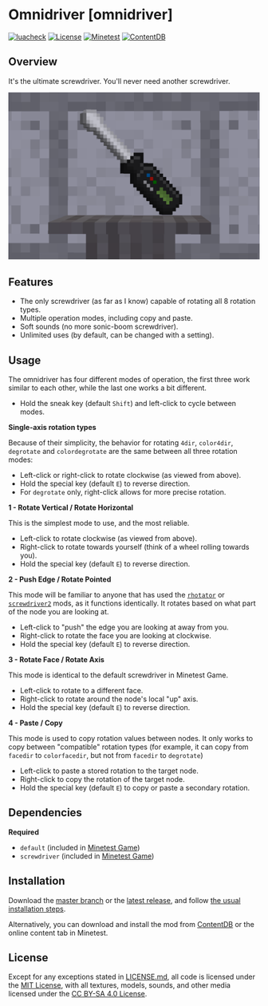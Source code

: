# Omnidriver [omnidriver]

[![luacheck](https://github.com/OgelGames/omnidriver/workflows/luacheck/badge.svg)](https://github.com/OgelGames/omnidriver/actions)
[![License](https://img.shields.io/badge/License-MIT%20and%20CC%20BY--SA%204.0-green.svg)](LICENSE.md)
[![Minetest](https://img.shields.io/badge/Minetest-5.4+-blue.svg)](https://www.minetest.net)
[![ContentDB](https://content.minetest.net/packages/OgelGames/omnidriver/shields/downloads/)](https://content.minetest.net/packages/OgelGames/omnidriver/)

## Overview

It's the ultimate screwdriver. You'll never need another screwdriver.

![Overview Screenshot](screenshot.png?raw=true "Overview Screenshot")

## Features

- The only screwdriver (as far as I know) capable of rotating all 8 rotation types.
- Multiple operation modes, including copy and paste.
- Soft sounds (no more sonic-boom screwdriver).
- Unlimited uses (by default, can be changed with a setting).

## Usage

The omnidriver has four different modes of operation, the first three work similar to each other, while the last one works a bit different.

- Hold the sneak key (default `Shift`) and left-click to cycle between modes.

**Single-axis rotation types**

Because of their simplicity, the behavior for rotating `4dir`, `color4dir`, `degrotate` and `colordegrotate` are the same between all three rotation modes:

- Left-click or right-click to rotate clockwise (as viewed from above).
- Hold the special key (default `E`) to reverse direction.
- For `degrotate` only, right-click allows for more precise rotation.

**1 - Rotate Vertical / Rotate Horizontal**

This is the simplest mode to use, and the most reliable.

- Left-click to rotate clockwise (as viewed from above).
- Right-click to rotate towards yourself (think of a wheel rolling towards you).
- Hold the special key (default `E`) to reverse direction.

**2 - Push Edge / Rotate Pointed**

This mode will be familiar to anyone that has used the [`rhotator`](https://content.minetest.net/packages/entuland/rhotator/) or [`screwdriver2`](https://content.minetest.net/packages/12Me21/screwdriver2/) mods, as it functions identically. It rotates based on what part of the node you are looking at.

- Left-click to "push" the edge you are looking at away from you.
- Right-click to rotate the face you are looking at clockwise.
- Hold the special key (default `E`) to reverse direction.

**3 - Rotate Face / Rotate Axis**

This mode is identical to the default screwdriver in Minetest Game.

- Left-click to rotate to a different face.
- Right-click to rotate around the node's local "up" axis.
- Hold the special key (default `E`) to reverse direction.

**4 - Paste / Copy**

This mode is used to copy rotation values between nodes. It only works to copy between "compatible" rotation types (for example, it can copy from `facedir` to `colorfacedir`, but not from `facedir` to `degrotate`)

- Left-click to paste a stored rotation to the target node.
- Right-click to copy the rotation of the target node.
- Hold the special key (default `E`) to copy or paste a secondary rotation.

## Dependencies

**Required**

- `default` (included in [Minetest Game](https://github.com/minetest/minetest_game))
- `screwdriver` (included in [Minetest Game](https://github.com/minetest/minetest_game))

## Installation

Download the [master branch](https://github.com/OgelGames/omnidriver/archive/master.zip) or the [latest release](https://github.com/OgelGames/omnidriver/releases), and follow [the usual installation steps](https://wiki.minetest.net/Installing_Mods).

Alternatively, you can download and install the mod from [ContentDB](https://content.minetest.net/packages/OgelGames/omnidriver) or the online content tab in Minetest.

## License

Except for any exceptions stated in [LICENSE.md](LICENSE.md#exceptions), all code is licensed under the [MIT License](LICENSE.md#mit-license), with all textures, models, sounds, and other media licensed under the [CC BY-SA 4.0 License](LICENSE.md#cc-by-sa-40-license). 

